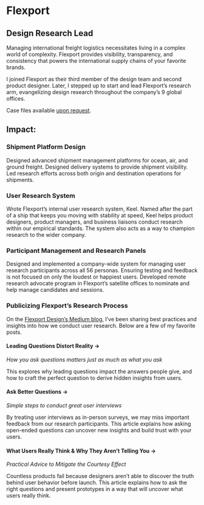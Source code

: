 # Flexport
## Design Research Lead 

Managing international freight logistics necessitates living in a complex world of complexity. Flexport provides visibility, transparency, and consistency that powers the international supply chains of your favorite brands.

I joined Flexport as their third member of the design team and second product designer. Later, I stepped up to start and lead Flexport’s research arm, evangelizing design research throughout the company’s 9 global offices.

Case files available [upon request](mailto:request@quintin.org).

## Impact:
### Shipment Platform Design
Designed advanced shipment management platforms for ocean, air, and ground freight. Designed delivery systems to provide shipment visibility. Led research efforts across both origin and destination operations for shipments.

### User Research System
Wrote Flexport’s internal user research system, Keel. Named after the part of a ship that keeps you moving with stability at speed, Keel helps product designers, product managers, and business liaisons conduct research within our empirical standards. The system also acts as a way to champion research to the wider company.

### Participant Management and Research Panels
Designed and implemented a company-wide system for managing user research participants across all 56 personas. Ensuring testing and feedback is not focused on only the loudest or happiest users. Developed remote research advocate program in Flexport’s satellite offices to nominate and help manage candidates and sessions.

### Publicizing Flexport’s Research Process
On the [Flexport Design’s Medium blog](https://medium.com/flexport-design/@quintin), I’ve been sharing best practices and insights into how we conduct user research. Below are a few of my favorite posts.

#### Leading Questions Distort Reality →
_How you ask questions matters just as much as what you ask_

This explores why leading questions impact the answers people give, and how to craft the perfect question to derive hidden insights from users.

#### Ask Better Questions →
_Simple steps to conduct great user interviews_

By treating user interviews as in-person surveys, we may miss important feedback from our research participants. This article explains how asking open-ended questions can uncover new insights and build trust with your users.

#### What Users Really Think & Why They Aren’t Telling You →
_Practical Advice to Mitigate the Courtesy Effect_

Countless products fail because designers aren’t able to discover the truth behind user behavior before launch. This article explains how to ask the right questions and present prototypes in a way that will uncover what users really think.


